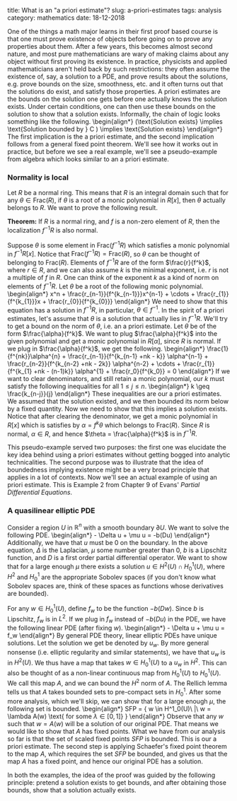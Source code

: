 title: What is an "a priori estimate"?
slug: a-priori-estimates
tags: analysis
category: mathematics
date: 18-12-2018

One of the things a math major learns in their first proof based course is that one must
prove existence of objects before going on to prove any properties about them. After a few years,
this becomes almost second nature, and most pure mathematicians are wary of making claims about any
object without first proving its existence. In practice, physicists and applied mathematicians
aren't held back by such restrictions: they often assume the existence of, say, a solution to a PDE,
and prove results about the solutions, e.g. prove bounds on the size, smoothness, etc. and it often
turns out that the solutions do exist, and satisfy those properties. A priori estimates are the
bounds on the solution one gets before one actually knows the solution exists. Under certain conditions,
one can then use these bounds on the solution to show that a solution exists. Informally, the chain of
logic looks something like the following.
\begin{align*}
(\text{Solution exists} \implies \text{Solution bounded by } C ) \implies \text{Solution exists}
\end{align*}
The first implication is the a priori estimate, and the second implication follows from a general
fixed point theorem. We'll see how it works out in practice, but before we see a real example, we'll
see a pseudo-example from algebra which looks similar to an a priori estimate.

### Normality is local
Let $R$ be a normal ring. This means that $R$ is an integral domain such that for any $\theta \in \text{Frac}(R)$,
if $\theta$ is a root of a monic polynomial in $R[x]$, then $\theta$ actually belongs to $R$. We want to prove
the following result.

**Theorem:** If $R$ is a normal ring, and $f$ is a non-zero element of $R$, then the localization $f^{-1}R$
is also normal.

Suppose $\theta$ is some element in $\text{Frac}(f^{-1}R)$ which satisfies a monic polynomial
in $f^{-1}R[x]$. Notice that $\text{Frac}(f^{-1}R) = \text{Frac}(R)$, so $\theta$ can be thought
of belonging to $\text{Frac}(R)$. Elements of $f^{-1}R$ are of the form $\frac{r}{f^k}$, where $r \in R$,
and we can also assume $k$ is the minimal exponent, i.e. $r$ is not a multiple of $f$ in $R$. One can think
of the exponent $k$ as a kind of norm on elements of $f^{-1}R$. Let $\theta$ be a root of the following
monic polynomial.
\begin{align*}
x^n + \frac{r_{n-1}}{f^{k_{n-1}}}x^{n-1} + \cdots + \frac{r_{1}}{f^{k_{1}}}x + \frac{r_{0}}{f^{k_{0}}}
\end{align*}
We need to show that this equation has a solution in $f^{-1}R$, in particular, $\theta \in f^{-1}$.
In the spirit of a priori estimates, let's assume that $\theta$ is a solution that actually lies
in $f^{-1}R$. We'll try to get a bound on the norm of $\theta$, i.e. an a priori estimate. Let $\theta$
be of the form $\frac{\alpha}{f^k}$. We want to plug $\frac{\alpha}{f^k}$ into the given polynomial and get
a monic polynomial in $R[\alpha]$, since $R$ is normal. If we plug in $\frac{\alpha}{f^k}$, we get the following.
\begin{align*}
	\frac{1}{f^{nk}}\alpha^{n} + \frac{r_{n-1}}{f^{k_{n-1} +nk - k}} \alpha^{n-1} +
	\frac{r_{n-2}}{f^{k_{n-2} +nk - 2k}} \alpha^{n-2} + \cdots +  \frac{r_{1}}{f^{k_{1} +nk - (n-1)k}} \alpha^{1} +
	\frac{r_0}{f^{k_0}} = 0
\end{align*}
If we want to clear denominators, and still retain a monic polynomial, our $k$ must satisfy the following inequalities
for all $1 \leq j \leq n$.
\begin{align*}
	k \geq \frac{k_{n-j}}{j}
\end{align*}
These inequalities are our a priori estimates. We assumed that the solution existed, and we then bounded its norm below
by a fixed quantity. Now we need to show that this implies a solution exists. Notice that after clearing the denominator,
we get a monic polynomial in $R[x]$ which is satisfies by $\alpha = f^k \theta$ which belongs to $\text{Frac}(R)$. Since
$R$ is normal, $\alpha \in R$, and hence $\theta = \frac{\alpha}{f^k}$ is in $f^{-1}R$.

This pseudo-example served two purposes: the first one was elucidate the key idea behind using a priori estimates without
getting bogged into analytic technicalities. The second purpose was to illustrate that the idea of boundedness implying
existence might be a very broad principle that applies in a lot of contexts. Now we'll see an actual example of
using an priori estimate. This is Example 2 from Chapter 9 of Evans' *Partial Differential Equations*.

### A quasilinear elliptic PDE
Consider a region $U$ in $\mathbb{R}^n$ with a smooth boundary $\partial U$. We want to solve
the following PDE.
\begin{align*}
	- \Delta u + \mu u = -b(Du)
\end{align*}
Additionally, we have that $u$ must be $0$ on the
boundary. In the above equation, $\Delta$ is the Laplacian, $\mu$ some number greater than $0$, $b$
is a Lipschitz function, and $D$ is a first order partial differential operator. We want to show
that for a large enough $\mu$ there exists a solution $u \in H^2(U) \cap H^1_0(U)$, where $H^2$ and
$H^1_0$ are the appropriate Sobolev spaces (if you don't know what Sobolev spaces are, think of
these spaces as functions whose derivatives are bounded).

For any $w \in H^1_0(U)$, define $f_w$ to be the function $-b(Dw)$. Since $b$ is Lipschitz, $f_w$ is in $L^2$.
If we plug in $f_w$ instead of $-b(Du)$ in the PDE, we have the following linear PDE (after fixing $w$).
\begin{align*}
	- \Delta u + \mu u = f_w
\end{align*}
By general PDE theory, linear elliptic PDEs have unique
solutions. Let the solution we get be denoted by $u_w$.  By more general nonsense (i.e. elliptic
regularity and similar statements), we have that $u_w$ is in $H^2(U)$.  We thus have a map that
takes $w \in H^1_0(U)$ to a $u_w$ in $H^2$. This can also be thought of as a non-linear continuous
map from $H^1_0(U)$ to $H^1_0(U)$. We call this map $A$, and we can bound the $H^2$ norm of $A$. The
Rellich lemma tells us that $A$ takes bounded sets to pre-compact sets in $H^1_0$. After some more
analysis, which we'll skip, we can show that for a large enough $\mu$, the following set is bounded.
\begin{align*}
SFP = \{ w \in H^1_0(U)\ |\ w = \lambda A(w) \text{ for some $\lambda \in [0,1]$} \}
\end{align*}
Observe that any $w$ such that $w = A(w)$ will be a solution of our original PDE. That means
we would like to show that $A$ has fixed points. What we have from our analysis so far is
that the set of scaled fixed points $SFP$ is bounded. This is our a priori estimate. The second
step is applying Schaefer's fixed point theorem to the map $A$, which requires the set $SFP$ be bounded,
and gives us that the map $A$ has a fixed point, and hence our original PDE has a solution.

In both the examples, the idea of the proof was guided by the following principle: pretend a solution exists to get
bounds, and after obtaining those bounds, show that a solution actually exists.
